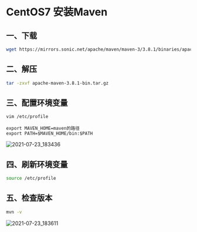 # CentOS7 安装Maven

## 一、下载

 ```bash
 wget https://mirrors.sonic.net/apache/maven/maven-3/3.8.1/binaries/apache-maven-3.8.1-bin.tar.gz
 ```
## 二、解压
 ```bash
 tar -zxvf apache-maven-3.8.1-bin.tar.gz
 ```
## 三、配置环境变量
```bash
vim /etc/profile
```
```
export MAVEN_HOME=maven的路径
export PATH=$MAVEN_HOME/bin:$PATH
```
![2021-07-23_183436](https://img.qinweizhao.com/2021/07/2021-07-23_183436.png)
## 四、刷新环境变量
 ```bash
 source /etc/profile
 ```
## 五、检查版本
 ```bash
 mvn -v
 ```
![2021-07-23_183611](https://img.qinweizhao.com/2021/07/2021-07-23_183611.png)